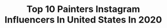 ---
title: Top 10 Painters Instagram Influencers In United States In 2020
description: >-
  Find top painters Instagram influencers in United States in 2020. Most popular hashtags: #painting #italy #portraitpainting #corpoacorpo.
platform: Instagram
profiles:
  - username: "jordan.sokol"
    fullname: >-
      Jordan Sokol
    location: "United States"
    followers: 73239
    engagement: 921
    commentsToLikes: 0.019182
    id: ck55j7j2bwfx10i11wvqtom02
    verified: false
    hashtags: "#italy, #princetonuniversity, #enigmacode, #florenceacademyofartus"
  - username: "jaynelsonstudio"
    fullname: >-
      Jay Nelson
    location: "United States"
    followers: 95205
    engagement: 465
    commentsToLikes: 0.017302
    id: ck0vv0zuhn1h70i19s60o9291
    verified: false
    hashtags: "#blundstoneusa, #franzwest"
  - username: "danazaltzman"
    fullname: >-
      Dana zaltzman
    location: "United States"
    followers: 12347
    engagement: 1186
    commentsToLikes: 0.019733
    id: ck5ccbewyh2bl0i113aqy9uev
    verified: false
    hashtags: "#dandelions, #oiloncanvas, #soloshow, #composition"
  - username: "coreyklamb"
    fullname: >-
      Corey K Lamb
    location: "United States"
    followers: 6506
    engagement: 1023
    commentsToLikes: 0.031402
    id: ck0vvwjtdr3700i190864f5g9
    verified: false
    hashtags: "#longing, #artish, #sweets, #buttface"
  - username: "colin.chillag"
    fullname: >-
      Colin Chillag
    location: "United States"
    followers: 22488
    engagement: 423
    commentsToLikes: 0.034537
    id: ck5zsuff7z7fs0i14hhue3mkx
    verified: false
    hashtags: "#blessedaretheartbuyers"
  - username: "j.bland"
    fullname: >-
      James Bland
    location: "United States"
    followers: 15018
    engagement: 630
    commentsToLikes: 0.029970
    id: ckap8vlbsq39v0i78wo0bogku
    verified: false
    hashtags: "#paintinglight, #sleep, #italy, #mediterraneanlight"
  - username: "johayartist"
    fullname: >-
      Jo Hay
    location: "United States"
    followers: 2384
    engagement: 1070
    commentsToLikes: 0.121520
    id: ck15qu1o54n5m0i19sd0ngfdj
    verified: false
    hashtags: "#charlestonpride, #provincetownart, #womenshistory, #creativepodcast"
  - username: "sashapodgurska"
    fullname: >-
      Sasha
    location: "United States"
    followers: 20458
    engagement: 525
    commentsToLikes: 0.008144
    id: ck5cev4qglrqs0i11jbewdcm8
    verified: false
    hashtags: ""
  - username: "haley.josephs"
    fullname: >-
      🕳🐇
    location: "United States"
    followers: 11508
    engagement: 791
    commentsToLikes: 0.034492
    id: ck0vzrbqraj0m0i198edb3wwz
    verified: false
    hashtags: "#martinwong, #sunseteyes, #leah, #wholefoodsiscorperate"
  - username: "ryusukesano"
    fullname: >-
      RYUSUKESANO/佐野凛由輔
    location: "United States"
    followers: 9209
    engagement: 937
    commentsToLikes: 0.001450
    id: ck5hic5yycr0y0i11rt3ldfrf
    verified: false
    hashtags: ""
---